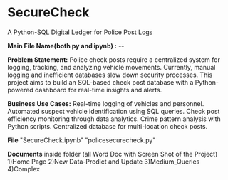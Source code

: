 # SecureCheck
A Python-SQL Digital Ledger for Police Post Logs

**Main File Name(both py and ipynb) :** --

**Problem Statement:**
Police check posts require a centralized system for logging, tracking, and analyzing vehicle movements. Currently, manual logging and inefficient databases slow down security processes. This project aims to build an SQL-based check post database with a Python-powered dashboard for real-time insights and alerts.

**Business Use Cases:**
Real-time logging of vehicles and personnel.
Automated suspect vehicle identification using SQL queries.
Check post efficiency monitoring through data analytics.
Crime pattern analysis with Python scripts.
Centralized database for multi-location check posts.

**File**
"SecureCheck.ipynb"
"policesecurecheck.py"

**Documents**
inside folder (all Word Doc with Screen Shot of the Project)
1)Home Page
2)New Data-Predict and Update
3)Medium_Queries
4)Complex







